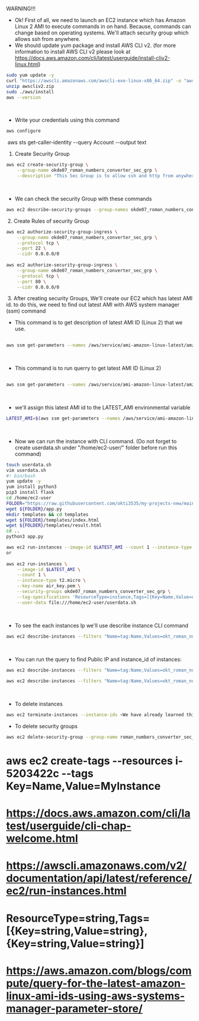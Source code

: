 WARNING!!!
​
- Ok! First of all, we need to launch an EC2 instance which has Amazon Linux 2 AMI to execute commands in on hand. Because, commands can change based on operating systems. We'll attach security group which allows ssh from anywhere.
​
- We should update yum package and install AWS CLI v2. (for more information to install AWS CLI v2 please look at https://docs.aws.amazon.com/cli/latest/userguide/install-cliv2-linux.html)
```bash
sudo yum update -y
curl "https://awscli.amazonaws.com/awscli-exe-linux-x86_64.zip" -o "awscliv2.zip"
unzip awscliv2.zip
sudo ./aws/install
aws --version
```
​
- Write your credentials using this command
```bash
aws configure
```
​
aws sts get-caller-identity --query Account --output text
​
1. Create Security Group
​
```bash
aws ec2 create-security-group \
    --group-name okde07_roman_numbers_converter_sec_grp \
    --description "This Sec Group is to allow ssh and http from anywhere"
```
​
- We can check the security Group with these commands
```bash
aws ec2 describe-security-groups --group-names okde07_roman_numbers_converter_sec_grp
```
​
2. Create Rules of security Group
​
```bash
aws ec2 authorize-security-group-ingress \
    --group-name okde07_roman_numbers_converter_sec_grp \
    --protocol tcp \
    --port 22 \
    --cidr 0.0.0.0/0
​
aws ec2 authorize-security-group-ingress \
    --group-name okde07_roman_numbers_converter_sec_grp \
    --protocol tcp \
    --port 80 \
    --cidr 0.0.0.0/0
```
​
3. After creating security Groups, We'll create our EC2 which has latest AMI id. to do this, we need to find out latest AMI with AWS system manager (ssm) command
​
- This command is to get description of latest AMI ID (Linux 2) that we use.
```bash
​
aws ssm get-parameters --names /aws/service/ami-amazon-linux-latest/amzn2-ami-hvm-x86_64-gp2 --region us-east-1
```
​
- This command is to run querry to get latest AMI ID (Linux 2)
```bash
​
aws ssm get-parameters --names /aws/service/ami-amazon-linux-latest/amzn2-ami-hvm-x86_64-gp2 --query 'Parameters[0].[Value]' --output text
```
​
- we'll assign this latest AMI id to the LATEST_AMI environmental variable
​
```bash
LATEST_AMI=$(aws ssm get-parameters --names /aws/service/ami-amazon-linux-latest/amzn2-ami-hvm-x86_64-gp2 --query 'Parameters[0].[Value]' --output text)
```
​
- Now we can run the instance with CLI command. (Do not forget to create userdata.sh under "/home/ec2-user/" folder before run this command)
```bash
touch userdata.sh
vim userdata.sh
#! bin/bash
yum update -y
yum install python3
pip3 install flask
cd /home/ec2-user
FOLDER="https://raw.githubusercontent.com/okti3535/my-projects-new/main/Project-001-Roman-Numerals-Converter"
wget ${FOLDER}/app.py
mkdir templates && cd templates
wget ${FOLDER}/templates/index.html
wget ${FOLDER}/templates/result.html
cd ..
python3 app.py
```
```bash
aws ec2 run-instances --image-id $LATEST_AMI --count 1 --instance-type t2.micro --key-name air_key --security-groups okde07_roman_numbers_converter_sec_grp --tag-specifications 'ResourceType=instance,Tags=[{Key=Name,Value=okt_roman_numbers}]' --user-data file:///home/ec2-user/userdata.sh
or
​
aws ec2 run-instances \
    --image-id $LATEST_AMI \
    --count 1 \
    --instance-type t2.micro \
    --key-name air_key.pem \
    --security-groups okde07_roman_numbers_converter_sec_grp \
    --tag-specifications 'ResourceType=instance,Tags=[{Key=Name,Value=okt_roman_numbers}]' \
    --user-data file:///home/ec2-user/userdata.sh
```
​
- To see the each instances Ip we'll use describe instance CLI command
```bash
aws ec2 describe-instances --filters "Name=tag:Name,Values=okt_roman_numbers"
```
​
- You can run the query to find Public IP and instance_id of instances:
```bash
aws ec2 describe-instances --filters "Name=tag:Name,Values=okt_roman_numbers" --query 'Reservations[].Instances[].PublicIpAddress[]'
​
aws ec2 describe-instances --filters "Name=tag:Name,Values=okt_roman_numbers" --query 'Reservations[].Instances[].InstanceId[]'
```
​
- To delete instances
```bash 
aws ec2 terminate-instances --instance-ids <We have already learned this id with query on above>
```
- To delete security groups
```bash
aws ec2 delete-security-group --group-name roman_numbers_converter_sec_graws ec2 delete-security-group --group-name roman_numbers_converter_sec_grpp
```
# aws ec2 create-tags --resources i-5203422c --tags Key=Name,Value=MyInstance
# https://docs.aws.amazon.com/cli/latest/userguide/cli-chap-welcome.html
# https://awscli.amazonaws.com/v2/documentation/api/latest/reference/ec2/run-instances.html
# ResourceType=string,Tags=[{Key=string,Value=string},{Key=string,Value=string}]
# https://aws.amazon.com/blogs/compute/query-for-the-latest-amazon-linux-ami-ids-using-aws-systems-manager-parameter-store/